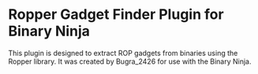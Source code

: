 # Ropper Gadget Finder Plugin for Binary Ninja
This plugin is designed to extract ROP gadgets from binaries using the Ropper library. It was created by Bugra_2426 for use with the Binary Ninja.


